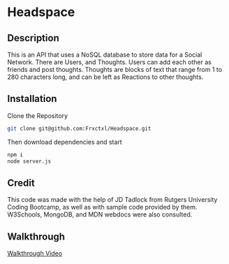 # Headspace

## Description

This is an API that uses a NoSQL database to store data for a Social Network. There are Users, and Thoughts. Users can add each other as friends and post thoughts.
Thoughts are blocks of text that range from 1 to 280 characters long, and can be left as Reactions to other thoughts.

## Installation

Clone the Repository

```bash
git clone git@github.com:Frxctxl/Headspace.git
```

Then download dependencies and start

```bash
npm i
node server.js
```

## Credit

This code was made with the help of JD Tadlock from Rutgers University Coding Bootcamp, as well as with sample code provided by them. W3Schools, MongoDB, and MDN webdocs were also consulted.

## Walkthrough

[Walkthrough Video](https://drive.google.com/file/d/14x-ZvPfTvTsO_fhFdKeEQ1VihqMGeT6q/view?usp=sharing)
